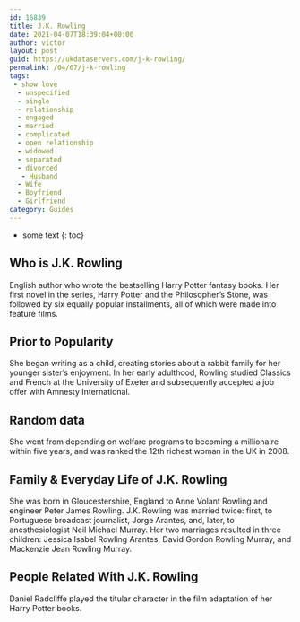 ```yaml
---
id: 16839
title: J.K. Rowling
date: 2021-04-07T18:39:04+00:00
author: victor
layout: post
guid: https://ukdataservers.com/j-k-rowling/
permalink: /04/07/j-k-rowling
tags:
 - show love
  - unspecified
  - single
  - relationship
  - engaged
  - married
  - complicated
  - open relationship
  - widowed
  - separated
  - divorced
   - Husband
  - Wife
  - Boyfriend
  - Girlfriend
category: Guides
---
```


* some text
{: toc}


## Who is J.K. Rowling



English author who wrote the bestselling Harry Potter fantasy books. Her first novel in the series, Harry Potter and the Philosopher&#8217;s Stone, was followed by six equally popular installments, all of which were made into feature films.

                
                
                
## Prior to Popularity



She began writing as a child, creating stories about a rabbit family for her younger sister&#8217;s enjoyment. In her early adulthood, Rowling studied Classics and French at the University of Exeter and subsequently accepted a job offer with Amnesty International.

                
                
                
## Random data



She went from depending on welfare programs to becoming a millionaire within five years, and was ranked the 12th richest woman in the UK in 2008.

                
                
                
## Family & Everyday Life of J.K. Rowling



She was born in Gloucestershire, England to Anne Volant Rowling and engineer Peter James Rowling. J.K. Rowling was married twice: first, to Portuguese broadcast journalist, Jorge Arantes, and, later, to anesthesiologist Neil Michael Murray. Her two marriages resulted in three children: Jessica Isabel Rowling Arantes, David Gordon Rowling Murray, and Mackenzie Jean Rowling Murray.

                
                
                
## People Related With J.K. Rowling



Daniel Radcliffe played the titular character in the film adaptation of her Harry Potter books.

                
              
            
          
          
          